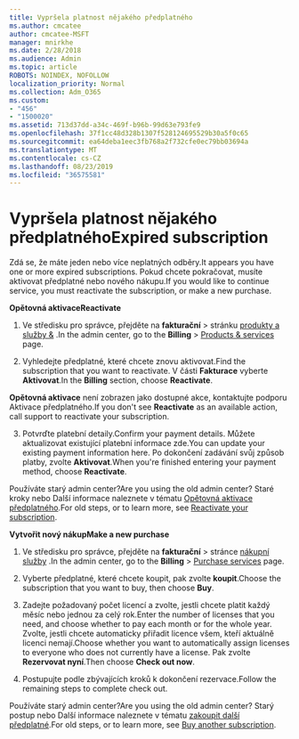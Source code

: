 ```yaml
---
title: Vypršela platnost nějakého předplatného
ms.author: cmcatee
author: cmcatee-MSFT
manager: mnirkhe
ms.date: 2/28/2018
ms.audience: Admin
ms.topic: article
ROBOTS: NOINDEX, NOFOLLOW
localization_priority: Normal
ms.collection: Adm_O365
ms.custom:
- "456"
- "1500020"
ms.assetid: 713d37dd-a34c-469f-b96b-99d63e793fe9
ms.openlocfilehash: 37f1cc48d328b1307f528124695529b30a5f0c65
ms.sourcegitcommit: ea64deba1eec3fb768a2f732cfe0ec79bb03694a
ms.translationtype: MT
ms.contentlocale: cs-CZ
ms.lasthandoff: 08/23/2019
ms.locfileid: "36575581"
---
```

# <a name="expired-subscription"></a><span data-ttu-id="736d2-102">Vypršela platnost nějakého předplatného</span><span class="sxs-lookup"><span data-stu-id="736d2-102">Expired subscription</span></span>

<span data-ttu-id="736d2-103">Zdá se, že máte jeden nebo více neplatných odběry.</span><span class="sxs-lookup"><span data-stu-id="736d2-103">It appears you have one or more expired subscriptions.</span></span> <span data-ttu-id="736d2-104">Pokud chcete pokračovat, musíte aktivovat předplatné nebo nového nákupu.</span><span class="sxs-lookup"><span data-stu-id="736d2-104">If you would like to continue service, you must reactivate the subscription, or make a new purchase.</span></span>
  
<span data-ttu-id="736d2-105">**Opětovná aktivace**</span><span class="sxs-lookup"><span data-stu-id="736d2-105">**Reactivate**</span></span>
  
1. <span data-ttu-id="736d2-106">Ve středisku pro správce, přejděte na **fakturační** \> stránku [produkty a služby &](https://go.microsoft.com/fwlink/p/?linkid=842054) .</span><span class="sxs-lookup"><span data-stu-id="736d2-106">In the admin center, go to the **Billing** \> [Products & services](https://go.microsoft.com/fwlink/p/?linkid=842054) page.</span></span>

2. <span data-ttu-id="736d2-107">Vyhledejte předplatné, které chcete znovu aktivovat.</span><span class="sxs-lookup"><span data-stu-id="736d2-107">Find the subscription that you want to reactivate.</span></span> <span data-ttu-id="736d2-108">V části **Fakturace** vyberte **Aktivovat**.</span><span class="sxs-lookup"><span data-stu-id="736d2-108">In the **Billing** section, choose **Reactivate**.</span></span>

<span data-ttu-id="736d2-109">**Opětovná aktivace** není zobrazen jako dostupné akce, kontaktujte podporu Aktivace předplatného.</span><span class="sxs-lookup"><span data-stu-id="736d2-109">If you don't see **Reactivate** as an available action, call support to reactivate your subscription.</span></span>

3. <span data-ttu-id="736d2-110">Potvrďte platební detaily.</span><span class="sxs-lookup"><span data-stu-id="736d2-110">Confirm your payment details.</span></span> <span data-ttu-id="736d2-111">Můžete aktualizovat existující platební informace zde.</span><span class="sxs-lookup"><span data-stu-id="736d2-111">You can update your existing payment information here.</span></span> <span data-ttu-id="736d2-112">Po dokončení zadávání svůj způsob platby, zvolte **Aktivovat**.</span><span class="sxs-lookup"><span data-stu-id="736d2-112">When you're finished entering your payment method, choose **Reactivate**.</span></span>

<span data-ttu-id="736d2-113">Používáte starý admin center?</span><span class="sxs-lookup"><span data-stu-id="736d2-113">Are you using the old admin center?</span></span> <span data-ttu-id="736d2-114">Staré kroky nebo Další informace naleznete v tématu [Opětovná aktivace předplatného](https://docs.microsoft.com/office365/admin/subscriptions-and-billing/reactivate-your-subscription).</span><span class="sxs-lookup"><span data-stu-id="736d2-114">For old steps, or to learn more, see [Reactivate your subscription](https://docs.microsoft.com/office365/admin/subscriptions-and-billing/reactivate-your-subscription).</span></span>

<span data-ttu-id="736d2-115">**Vytvořit nový nákup**</span><span class="sxs-lookup"><span data-stu-id="736d2-115">**Make a new purchase**</span></span>
  
1. <span data-ttu-id="736d2-116">Ve středisku pro správce, přejděte na **fakturační** \> stránce [nákupní služby](https://go.microsoft.com/fwlink/p/?linkid=868433) .</span><span class="sxs-lookup"><span data-stu-id="736d2-116">In the admin center, go to the **Billing** \> [Purchase services](https://go.microsoft.com/fwlink/p/?linkid=868433) page.</span></span>

2. <span data-ttu-id="736d2-117">Vyberte předplatné, které chcete koupit, pak zvolte **koupit**.</span><span class="sxs-lookup"><span data-stu-id="736d2-117">Choose the subscription that you want to buy, then choose **Buy**.</span></span>

3. <span data-ttu-id="736d2-118">Zadejte požadovaný počet licencí a zvolte, jestli chcete platit každý měsíc nebo jednou za celý rok.</span><span class="sxs-lookup"><span data-stu-id="736d2-118">Enter the number of licenses that you need, and choose whether to pay each month or for the whole year.</span></span> <span data-ttu-id="736d2-119">Zvolte, jestli chcete automaticky přiřadit licence všem, kteří aktuálně licenci nemají.</span><span class="sxs-lookup"><span data-stu-id="736d2-119">Choose whether you want to automatically assign licenses to everyone who does not currently have a license.</span></span> <span data-ttu-id="736d2-120">Pak zvolte **Rezervovat nyní**.</span><span class="sxs-lookup"><span data-stu-id="736d2-120">Then choose **Check out now**.</span></span>

4. <span data-ttu-id="736d2-121">Postupujte podle zbývajících kroků k dokončení rezervace.</span><span class="sxs-lookup"><span data-stu-id="736d2-121">Follow the remaining steps to complete check out.</span></span>

<span data-ttu-id="736d2-122">Používáte starý admin center?</span><span class="sxs-lookup"><span data-stu-id="736d2-122">Are you using the old admin center?</span></span> <span data-ttu-id="736d2-123">Starý postup nebo Další informace naleznete v tématu [zakoupit další předplatné](https://docs.microsoft.com/office365/admin/subscriptions-and-billing/buy-another-subscription).</span><span class="sxs-lookup"><span data-stu-id="736d2-123">For old steps, or to learn more, see [Buy another subscription](https://docs.microsoft.com/office365/admin/subscriptions-and-billing/buy-another-subscription).</span></span>
